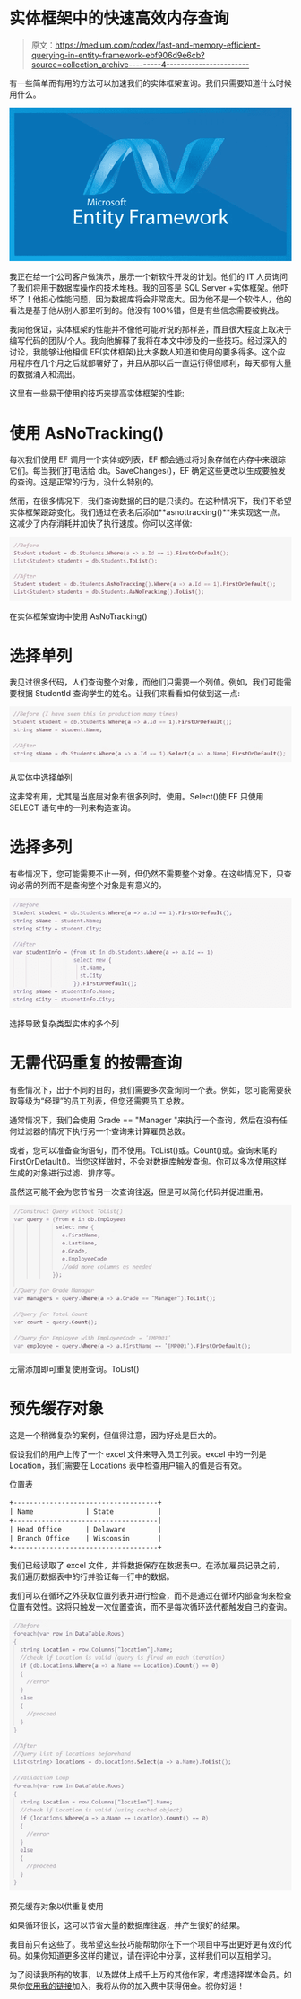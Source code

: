 # 实体框架中的快速高效内存查询

> 原文：<https://medium.com/codex/fast-and-memory-efficient-querying-in-entity-framework-ebf906d9e6cb?source=collection_archive---------4----------------------->

有一些简单而有用的方法可以加速我们的实体框架查询。我们只需要知道什么时候用什么。

![](img/a077b95af347c3d9e961a64d40cea201.png)

我正在给一个公司客户做演示，展示一个新软件开发的计划。他们的 IT 人员询问了我们将用于数据库操作的技术堆栈。我的回答是 SQL Server +实体框架。他吓坏了！他担心性能问题，因为数据库将会非常庞大。因为他不是一个软件人，他的看法是基于他从别人那里听到的。他没有 100%错，但是有些信念需要被挑战。

我向他保证，实体框架的性能并不像他可能听说的那样差，而且很大程度上取决于编写代码的团队/个人。我向他解释了我将在本文中涉及的一些技巧。经过深入的讨论，我能够让他相信 EF(实体框架)比大多数人知道和使用的要多得多。这个应用程序在几个月之后就部署好了，并且从那以后一直运行得很顺利，每天都有大量的数据涌入和流出。

这里有一些易于使用的技巧来提高实体框架的性能:

# 使用 AsNoTracking()

每次我们使用 EF 调用一个实体或列表，EF 都会通过将对象存储在内存中来跟踪它们。每当我们打电话给 db。SaveChanges()，EF 确定这些更改以生成要触发的查询。这是正常的行为，没什么特别的。

然而，在很多情况下，我们查询数据的目的是只读的。在这种情况下，我们不希望实体框架跟踪变化。我们通过在表名后添加**asnottracking()**来实现这一点。这减少了内存消耗并加快了执行速度。你可以这样做:

![](img/a785cb7cfeb0a59a25da92fedcbf21db.png)

在实体框架查询中使用 AsNoTracking()

# 选择单列

我见过很多代码，人们查询整个对象，而他们只需要一个列值。例如，我们可能需要根据 StudentId 查询学生的姓名。让我们来看看如何做到这一点:

![](img/9d9ea9c74f9a6e86ba89a35cd41a49a6.png)

从实体中选择单列

这非常有用，尤其是当底层对象有很多列时。使用。Select()使 EF 只使用 SELECT 语句中的一列来构造查询。

# 选择多列

有些情况下，您可能需要不止一列，但仍然不需要整个对象。在这些情况下，只查询必需的列而不是查询整个对象是有意义的。

![](img/18baf52cf771afd55e77188fd39ee058.png)

选择导致复杂类型实体的多个列

# 无需代码重复的按需查询

有些情况下，出于不同的目的，我们需要多次查询同一个表。例如，您可能需要获取等级为“经理”的员工列表，但您还需要员工总数。

通常情况下，我们会使用 Grade == "Manager "来执行一个查询，然后在没有任何过滤器的情况下执行另一个查询来计算雇员总数。

或者，您可以准备查询语句，而不使用。ToList()或。Count()或。查询末尾的 FirstOrDefault()。当您这样做时，不会对数据库触发查询。你可以多次使用这样生成的对象进行过滤、排序等。

虽然这可能不会为您节省另一次查询往返，但是可以简化代码并促进重用。

![](img/650a18da7843e623d78c2d8350294978.png)

无需添加即可重复使用查询。ToList()

# 预先缓存对象

这是一个稍微复杂的案例，但值得注意，因为好处是巨大的。

假设我们的用户上传了一个 excel 文件来导入员工列表。excel 中的一列是 Location，我们需要在 Locations 表中检查用户输入的值是否有效。

位置表

```
+------------------------------------+
| Name             | State           |
+------------------------------------|
| Head Office      | Delaware        |
| Branch Office    | Wisconsin       |
+------------------------------------+
```

我们已经读取了 excel 文件，并将数据保存在数据表中。在添加雇员记录之前，我们遍历数据表中的行并验证每一行中的数据。

我们可以在循环之外获取位置列表并进行检查，而不是通过在循环内部查询来检查位置有效性。这将只触发一次位置查询，而不是每次循环迭代都触发自己的查询。

![](img/628ef6205e34e197057b90d86a5dc0f4.png)

预先缓存对象以供重复使用

如果循环很长，这可以节省大量的数据库往返，并产生很好的结果。

我目前只有这些了。我希望这些技巧能帮助你在下一个项目中写出更好更有效的代码。如果你知道更多这样的建议，请在评论中分享，这样我们可以互相学习。

为了阅读我所有的故事，以及媒体上成千上万的其他作家，考虑选择媒体会员。如果你[使用我的链接](https://prashantio.medium.com/membership)加入，我将从你的加入费中获得佣金。祝你好运！